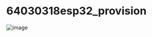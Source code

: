 # 64030318esp32_provision
![image](https://github.com/suwithirunrat/64030318esp32_provision/assets/116150760/b63e5181-421e-4afa-9196-0f216e54cdb5)

